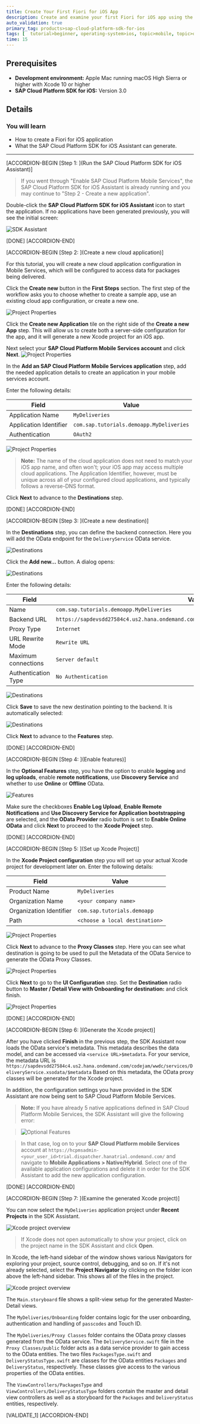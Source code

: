 ```yaml
---
title: Create Your First Fiori for iOS App
description: Create and examine your first Fiori for iOS app using the SAP Cloud Platform SDK for iOS Assistant.
auto_validation: true
primary_tag: products>sap-cloud-platform-sdk-for-ios
tags: [  tutorial>beginner, operating-system>ios, topic>mobile, topic>odata, products>sap-cloud-platform, products>sap-cloud-platform-sdk-for-ios ]
time: 15
---
```


## Prerequisites  
- **Development environment:** Apple Mac running macOS High Sierra or higher with Xcode 10 or higher
- **SAP Cloud Platform SDK for iOS:** Version 3.0

## Details
### You will learn  
  - How to create a Fiori for iOS application
  - What the SAP Cloud Platform SDK for iOS Assistant can generate.

---

[ACCORDION-BEGIN [Step 1: ](Run the SAP Cloud Platform SDK for iOS Assistant)]

> If you went through "Enable SAP Cloud Platform Mobile Services", the SAP Cloud Platform SDK for iOS Assistant is already running and you may continue to "Step 2 - Create a new application".


Double-click the **SAP Cloud Platform SDK for iOS Assistant** icon to start the application. If no applications have been generated previously, you will see the initial screen:

![SDK Assistant](fiori-ios-scpms-create-app-teched18-part1-07.png)

[DONE]
[ACCORDION-END]


[ACCORDION-BEGIN [Step 2: ](Create a new cloud application)]

For this tutorial, you will create a new cloud application configuration in Mobile Services, which will be configured to access data for packages being delivered.

Click the **Create new** button in the **First Steps** section. The first step of the workflow asks you to choose whether to create a sample app, use an existing cloud app configuration, or create a new one.

![Project Properties](fiori-ios-scpms-create-app-teched18-part1-08a.png)

Click the **Create new Application** tile on the right side of the **Create a new App** step. This will allow us to create both a server-side configuration for the app, and it will generate a new Xcode project for an iOS app.

Next select your **SAP Cloud Platform Mobile Services account** and click **Next**.
![Project Properties](fiori-ios-scpms-create-app-teched18-part1-08c.png)

In the **Add an SAP Cloud Platform Mobile Services application** step, add the needed application details to create an application in your mobile services account.

Enter the following details:

| Field | Value |
|----|----|
| Application Name | `MyDeliveries` |
| Application Identifier | `com.sap.tutorials.demoapp.MyDeliveries` |
| Authentication | `OAuth2` |

![Project Properties](fiori-ios-scpms-create-app-teched18-part1-09.png)

> **Note:** The name of the cloud application does not need to match your iOS app name, and often won't; your iOS app may access multiple cloud applications. The Application Identifier, however, must be unique across all of your configured cloud applications, and typically follows a reverse-DNS format.

Click **Next** to advance to the **Destinations** step.

[DONE]
[ACCORDION-END]

[ACCORDION-BEGIN [Step 3: ](Create a new destination)]

In the **Destinations** step, you can define the backend connection. Here you will add the OData endpoint for the `DeliveryService` OData service.

![Destinations](fiori-ios-scpms-create-app-teched18-part1-10.png)

Click the **Add new...** button. A dialog opens:

![Destinations](fiori-ios-scpms-create-app-teched18-part1-11.png)

Enter the following details:

| Field | Value |
|----|----|
| Name | `com.sap.tutorials.demoapp.MyDeliveries` |
| Backend URL | `https://sapdevsdd27584c4.us2.hana.ondemand.com/codejam/wwdc/services/DeliveryService.xsodata` |
| Proxy Type | `Internet` |
| URL Rewrite Mode | `Rewrite URL` |
| Maximum connections | `Server default` |
| Authentication Type | `No Authentication` |

![Destinations](fiori-ios-scpms-create-app-teched18-part1-12.png)

Click **Save** to save the new destination pointing to the backend. It is automatically selected:

![Destinations](fiori-ios-scpms-create-app-teched18-part1-13.png)

Click **Next** to advance to the **Features** step.

[DONE]
[ACCORDION-END]

[ACCORDION-BEGIN [Step 4: ](Enable features)]

In the **Optional Features** step, you have the option to enable **logging** and **log uploads**, enable **remote notifications**, use **Discovery Service** and whether to use **Online** or **Offline** OData.

![Features](fiori-ios-scpms-create-app-teched18-part1-14.png)

Make sure the checkboxes **Enable Log Upload**, **Enable Remote Notifications** and **Use Discovery Service for Application bootstrapping** are selected, and the **OData Provider** radio button is set to **Enable Online OData** and click **Next** to proceed to the **Xcode Project** step.

[DONE]
[ACCORDION-END]

[ACCORDION-BEGIN [Step 5: ](Set up Xcode Project)]

In the **Xcode Project configuration** step you will set up your actual Xcode project for development later on.
Enter the following details:

| Field | Value |
|----|----|
| Product Name | `MyDeliveries` |
| Organization Name | `<your company name>` |
| Organization Identifier | `com.sap.tutorials.demoapp` |
| Path | `<choose a local destination>` |

![Project Properties](fiori-ios-scpms-create-app-teched18-part1-15.png)

Click **Next** to advance to the **Proxy Classes** step. Here you can see what destination is going to be used to pull the Metadata of the OData Service to generate the OData Proxy Classes.

![Project Properties](fiori-ios-scpms-create-app-teched18-part1-15a.png)

Click **Next** to go to the **UI Configuration** step. Set the **Destination** radio button to **Master / Detail View with Onboarding for destination:** and click finish.

![Project Properties](fiori-ios-scpms-create-app-teched18-part1-15b.png)

[DONE]
[ACCORDION-END]

[ACCORDION-BEGIN [Step 6: ](Generate the Xcode project)]

After you have clicked **Finish** in the previous step, the SDK Assistant now loads the OData service's metadata. This metadata describes the data model, and can be accessed via `<service URL>$metadata`. For your service, the metadata URL is `https://sapdevsdd27584c4.us2.hana.ondemand.com/codejam/wwdc/services/DeliveryService.xsodata/$metadata`
Based on this metadata, the OData proxy classes will be generated for the Xcode project.

In addition, the configuration settings you have provided in the SDK Assistant are now being sent to SAP Cloud Platform Mobile Services.

> **Note:** If you have already 5 native applications defined in SAP Cloud Platform Mobile Services, the SDK Assistant will give the following error:

> ![Optional Features](fiori-ios-scpms-create-app-teched18-part1-16.png)

> In that case, log on to your **SAP Cloud Platform mobile Services** account at `https://hcpmsadmin-<your_user_id>trial.dispatcher.hanatrial.ondemand.com/` and navigate to **Mobile Applications > Native/Hybrid**. Select one of the available application configurations and delete it in order for the SDK Assistant to add the new application configuration.

[DONE]
[ACCORDION-END]

[ACCORDION-BEGIN [Step 7: ](Examine the generated Xcode project)]

You can now select the `MyDeliveries` application project under **Recent Projects** in the SDK Assistant.

![Xcode project overview](fiori-ios-scpms-create-app-teched18-part1-17.png)

> If Xcode does not open automatically to show your project, click on the project name in the SDK Assistant and click **Open**.

In Xcode, the left-hand sidebar of the window shows various Navigators for exploring your project, source control, debugging, and so on. If it's not already selected, select the **Project Navigator** by clicking on the folder icon above the left-hand sidebar. This shows all of the files in the project.

![Xcode project overview](fiori-ios-scpms-create-app-teched18-part1-17a.png)

The `Main.storyboard` file shows a split-view setup for the generated Master-Detail views.

The `MyDeliveries/Onboarding` folder contains logic for the user onboarding, authentication and handling of `passcodes` and Touch ID.

The `MyDeliveries/Proxy Classes` folder contains the OData proxy classes generated from the OData service. The `DeliveryService.swift` file in the `Proxy Classes/public` folder acts as a data service provider to gain access to the OData entities. The two files `PackagesType.swift` and `DeliveryStatusType.swift` are classes for the OData entities `Packages` and `DeliveryStatus`, respectively. These classes give access to the various properties of the OData entities.

The `ViewControllers/PackagesType` and `ViewControllers/DeliveryStatusType` folders contain the master and detail view controllers as well as a storyboard for the `Packages` and `DeliveryStatus` entities, respectively.

[VALIDATE_1]
[ACCORDION-END]

